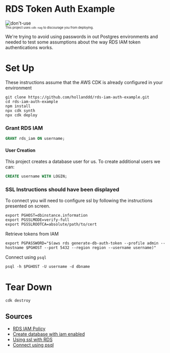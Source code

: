 # RDS Token Auth Example

![don't-use](https://img.shields.io/badge/-do%20not%20use-f40d12?logo=adblock&style=for-the-badge)
<br /><sup><sub>This project uses `cdk-nag` to discourage you from deploying.</sub></sup>

We're trying to avoid using passwords in out Postgres environments and needed to test some assumptions about the way RDS IAM token authentications works.

# Set Up

These instructions assume that the AWS CDK is already configured in your environment

```
git clone https://github.com/hollanddd/rds-iam-auth-example.git
cd rds-iam-auth-example
npm install
npx cdk synth
npx cdk deploy
```

### Grant RDS IAM

```sql
GRANT rds_iam ON username;
```

#### User Creation

This project creates a database user for us. To create additional users we can:

```sql
CREATE username WITH LOGIN;
```

### SSL Instructions should have been displayed

To connect you will need to configure ssl by following the instructions presented on screen.

```
export PGHOST=dbinstance.information
export PGSSLMODE=verify-full
export PGSSLROOTCA=absolute/path/to/cert
```

Retrieve tokens from IAM

```
export PGPASSWORD="$(aws rds generate-db-auth-token --profile admin --hostname $PGHOST --port 5432 --region region --username username)"
```

Connect using `psql`

```
psql -h $PGHOST -U username -d dbname
```

# Tear Down

```
cdk destroy
```

## Sources

- [RDS IAM Policy](https://docs.aws.amazon.com/AmazonRDS/latest/UserGuide/UsingWithRDS.IAMDBAuth.IAMPolicy.html)
- [Create database with iam enabled](https://docs.aws.amazon.com/AmazonRDS/latest/UserGuide/UsingWithRDS.IAMDBAuth.Enabling.html)
- [Using ssl with RDS](https://docs.aws.amazon.com/AmazonRDS/latest/UserGuide/UsingWithRDS.SSL.html)
- [Connect using psql](https://docs.aws.amazon.com/AmazonRDS/latest/UserGuide/UsingWithRDS.IAMDBAuth.Connecting.AWSCLI.PostgreSQL.html)
